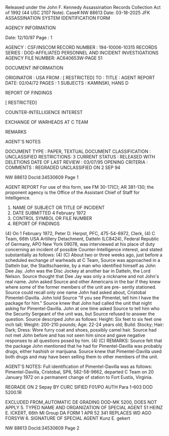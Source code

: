 Released under the John F. Kennedy
Assassination Records Collection Act of
1992 (44 USC 2107 Note). Case#:NW
88613 Date: 03-18-2025
JFK ASSASSINATION SYSTEM
IDENTIFICATION FORM

AGENCY INFORMATION

Date: 12/10/97
Page : 1

AGENCY : CSF/INSCOM
RECORD NUMBER : 194-10006-10315
RECORDS SERIES : DOD-AFFILIATED PERSONNEL AND INCIDENT INVESTIGATIONS
AGENCY FILE NUMBER: AC640653W-PAGE 51

DOCUMENT INFORMATION

ORIGINATOR : USA
FROM : [ RESTRICTED]
TO :
TITLE : AGENT REPORT
DATE: 02/04/72
PAGES : 1
SUBJECTS : KAMINSKI, HANS D

REPORT OF FINDINGS

[ RESTRICTED]

COUNTER-INTELLIGENCE INTEREST

EXCHANGE OF WARHEADS AT C TEAM

REMARKS

AGENT'S NOTES

DOCUMENT TYPE : PAPER, TEXTUAL DOCUMENT
CLASSIFICATION : UNCLASSIFIED
RESTRICTIONS: 3
CURRENT STATUS : RELEASED WITH DELETIONS
DATE OF LAST REVIEW : 03/07/95
OPENING CRITERIA :
COMMENTS : REGRADED UNCLASSIFIED ON 2 SEP 94

NW 88613 Docld:34530609 Page 1

AGENT REPORT
For use of this form, see FM 30-17(C); AR 381-130; the proponent agency is the Office of the Assistant Chief of Staff for Intelligence.
1. NAME OF SUBJECT OR TITLE OF INCIDENT
2. DATE SUBMITTED
4 February 1972
3. CONTROL SYMBOL OR FILE NUMBER
4. REPORT OF FINDINGS

(4) On 1 February 1972, Peter D. Herpst, PFC, 475-54-6972, Clerk,
(4)
C Team, 66th USA Artillery Detachment, Datteln (LC8424), Federal Republic of
Germany, APO New York 09078, was interviewed at his place of duty concerning
an incident of possible Counter-Intelligence interest, and stated substantially
as follows:
(4)
(C) About two or three weeks ago, just before a scheduled exchange of
warheads at C Team, Source was approached in a Datteln bar, the Stadtschaenke,
by a man who identified himself as John Dee Jay. John was the Disc Jockey at
another bar in Datteln, the Lord Nelson. Source thought that Dee Jay was
only a nickname and not John's real name. John asked Source and other Americans
in the bar if they knew where some of the former members of the unit are pre-
sently stationed. Source could recall only one name John had asked about,
Cristobal Pimentel-Davilla. John told Source "If you see Pimentel, tell him
I have the package for him." Source knew that John had called the unit that
night asking for Pimentel-Davilla. John at one time asked Source to tell him
who the Security Sergeant of the unit was, but Source refused to answer the
question. Source descriped John as follows: Height: Six feet to six feet
one inch tall; Weight: 200-210 pounds; Age: 22-24 years old; Build: Stocky;
Hair: Dark; Dress: Wore furry coat and shoes, possibly camel hair. Source
had not met John before and has not seen him since and gave negative responses
to all questions posed by him.
(4)
(C) REMARKS: Source felt that the package John mentioned that he
had for Pimentel-Davilla was probably drugs, either hashish or marijuana.
Source knew that Pimentel-Davilla used both drugs and may have been selling
them to other members of the unit.

AGENT'S NOTES: Full identification of Pimentel-Davilla was as
follows: Pimentel-Davilla, Cristobal, SP6, 582-58-9662, departed C Team on
20 January 1972 on a permanent change of station to Fort Eustis, Virginia.

REGRADE
ON 2 Sepay
BY CURC
SIFIED
F01/PO
AUTH Para 1-603 DOD 5200.1R

EXCLUDED FROM_AUTOMATIC DE GRADING
DOD-MK 5200, DOES NOT APPLY
5. TYPED NAME AND ORGANIZATION OF SPECIAL AGENT
51
HEINZ E. ICKERT, 66th MI Group
DA
FORM
1 APR 52
341
REPLACES WD AGO FORSYW
6. SIGNATURE OF SPECIAL AGENT
Kunz E. gekert

NW 88613 Docld:34530609 Page 2

